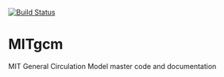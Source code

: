 [![Build Status](https://travis-ci.org/MITgcm/MITgcm.svg?branch=master)](https://travis-ci.org/MITgcm/MITgcm) 

# MITgcm

MIT General Circulation Model master code and documentation


